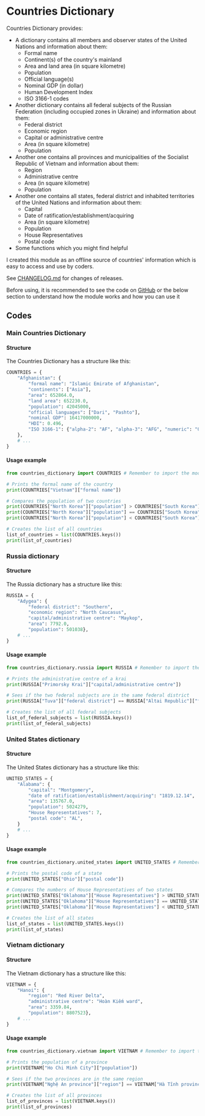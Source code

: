 # Countries Dictionary
Countries Dictionary provides: 
- A dictionary contains all members and observer states of the United Nations and information about them:
    - Formal name
    - Continent(s) of the country's mainland
    - Area and land area (in square kilometre)
    - Population
    - Official language(s)
    - Nominal GDP (in dollar)
    - Human Development Index
    - ISO 3166-1 codes
- Another dictionary contains all federal subjects of the Russian Federation (including occupied zones in Ukraine) and information about them:
    - Federal district
    - Economic region
    - Capital or administrative centre
    - Area (in square kilometre)
    - Population
- Another one contains all provinces and municipalities of the Socialist Republic of Vietnam and information about them:
    - Region
    - Administrative centre
    - Area (in square kilometre)
    - Population
- Another one contains all states, federal district and inhabited territories of the United Nations and information about them:
    - Capital
    - Date of ratification/establishment/acquiring
    - Area (in square kilometre)
    - Population
    - House Representatives
    - Postal code
- Some functions which you might find helpful

I created this module as an offline source of countries' information which is easy to access and use by coders.

See [CHANGELOG.md](https://github.com/ThienFakeVN/countries_dictionary/blob/main/CHANGELOG.md) for changes of releases.

Before using, it is recommended to see the code on [GitHub](https://github.com/ThienFakeVN/countries_dictionary/) or the below section to understand how the module works and how you can use it

## Codes
### Main Countries Dictionary
#### Structure
The Countries Dictionary has a structure like this:
```python
COUNTRIES = {
    "Afghanistan": {
        "formal name": "Islamic Emirate of Afghanistan",
        "continents": ["Asia"],
        "area": 652864.0,
        "land area": 652230.0,
        "population": 42045000,
        "official languages": ["Dari", "Pashto"],
        "nominal GDP": 16417000000,
        "HDI": 0.496,
        "ISO 3166-1": {"alpha-2": "AF", "alpha-3": "AFG", "numeric": "004"},
    },
    # ...
}
```

#### Usage example
```python
from countries_dictionary import COUNTRIES # Remember to import the module!

# Prints the formal name of the country
print(COUNTRIES["Vietnam"]["formal name"])

# Compares the population of two countries
print(COUNTRIES["North Korea"]["population"] > COUNTRIES["South Korea"]["population"])
print(COUNTRIES["North Korea"]["population"] == COUNTRIES["South Korea"]["population"])
print(COUNTRIES["North Korea"]["population"] < COUNTRIES["South Korea"]["population"])

# Creates the list of all countries
list_of_countries = list(COUNTRIES.keys())
print(list_of_countries)
```

### Russia dictionary
#### Structure
The Russia dictionary has a structure like this:
```python
RUSSIA = {
    "Adygea": {
        "federal district": "Southern",
        "economic region": "North Caucasus",
        "capital/administrative centre": "Maykop",
        "area": 7792.0,
        "population": 501038},
    # ...
}
```

#### Usage example
```python
from countries_dictionary.russia import RUSSIA # Remember to import the module!

# Prints the administrative centre of a krai
print(RUSSIA["Primorsky Krai"]["capital/administrative centre"])

# Sees if the two federal subjects are in the same federal district
print(RUSSIA["Tuva"]["federal district"] == RUSSIA["Altai Republic"]["federal district"])

# Creates the list of all federal subjects
list_of_federal_subjects = list(RUSSIA.keys())
print(list_of_federal_subjects)
```

### United States dictionary
#### Structure
The United States dictionary has a structure like this:
```python
UNITED_STATES = {
    "Alabama": {
        "capital": "Montgomery",
        "date of ratification/establishment/acquiring": "1819.12.14",
        "area": 135767.0,
        "population": 5024279,
        "House Representatives": 7,
        "postal code": "AL",
    }
    # ...
}
```

#### Usage example
```python
from countries_dictionary.united_states import UNITED_STATES # Remember to import the module!

# Prints the postal code of a state
print(UNITED_STATES["Ohio"]["postal code"])

# Compares the numbers of House Representatives of two states
print(UNITED_STATES["Oklahoma"]["House Representatives"] > UNITED_STATES["Connecticut"]["House Representatives"])
print(UNITED_STATES["Oklahoma"]["House Representatives"] == UNITED_STATES["Connecticut"]["House Representatives"])
print(UNITED_STATES["Oklahoma"]["House Representatives"] < UNITED_STATES["Connecticut"]["House Representatives"])

# Creates the list of all states
list_of_states = list(UNITED_STATES.keys())
print(list_of_states)
```

### Vietnam dictionary
#### Structure
The Vietnam dictionary has a structure like this:
```python
VIETNAM = {
    "Hanoi": {
        "region": "Red River Delta",
        "administrative centre": "Hoàn Kiếm ward",
        "area": 3359.84,
        "population": 8807523},
    # ...
}
```

#### Usage example
```python
from countries_dictionary.vietnam import VIETNAM # Remember to import the module!

# Prints the population of a province
print(VIETNAM["Ho Chi Minh City"]["population"])

# Sees if the two provinces are in the same region
print(VIETNAM["Nghệ An province"]["region"] == VIETNAM["Hà Tĩnh province"]["region"])

# Creates the list of all provinces
list_of_provinces = list(VIETNAM.keys())
print(list_of_provinces)
```
